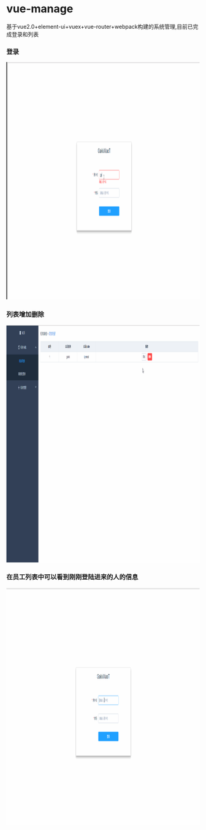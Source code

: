 # vue-manage

基于vue2.0+element-ui+vuex+vue-router+webpack构建的系统管理,目前已完成登录和列表


### 登录
<img src="src/image/yanshi.gif" width="1000" height="619"/>


### 列表增加删除
 <img src="src/image/add.gif" width="1000" height="619"/>


### 在员工列表中可以看到刚刚登陆进来的人的信息
 <img src="src/image/shwo.gif" width="1000" height="619"/>
